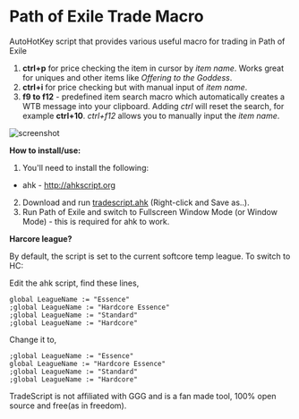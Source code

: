 # Path of Exile Trade Macro
AutoHotKey script that provides various useful macro for trading in Path of Exile

1. **ctrl+p** for price checking the item in cursor by _item name_. Works great for uniques and other items like _Offering to the Goddess_.
2. **ctrl+i** for price checking but with manual input of _item name_.
3. **f9 to f12** - predefined item search macro which automatically creates a WTB message into your clipboard. Adding _ctrl_ will reset the search, for example **ctrl+10**. _ctrl+f12_ allows you to manually input the _item name_.

![screenshot](https://cloud.githubusercontent.com/assets/75921/18792598/b171221c-81e9-11e6-8cef-e63b8b89b42f.png)

**How to install/use:**

1. You'll need to install the following:
 - ahk - http://ahkscript.org
2. Download and run [tradescript.ahk](https://raw.githubusercontent.com/thirdy/trademacro/master/trademacro.ahk) (Right-click and Save as..).
4. Run Path of Exile and switch to Fullscreen Window Mode (or Window Mode) - this is required for ahk to work.

**Harcore league?**

By default, the script is set to the current softcore temp league. To switch to HC:

Edit the ahk script, find these lines,

```
global LeagueName := "Essence"
;global LeagueName := "Hardcore Essence"
;global LeagueName := "Standard"
;global LeagueName := "Hardcore"
```

Change it to,

```
;global LeagueName := "Essence"
global LeagueName := "Hardcore Essence"
;global LeagueName := "Standard"
;global LeagueName := "Hardcore"
```

TradeScript is not affiliated with GGG and is a fan made tool, 100% open source and free(as in freedom).
